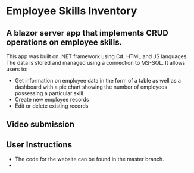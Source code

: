 # Employee Skills Inventory

## A blazor server app that implements CRUD operations on employee skills.

This app was built on .NET framework using C#, HTML and JS languages. The data is stored and managed using a connection to MS-SQL. It allows users to:
- Get information on employee data in the form of a table as well as a dashboard with a pie chart showing the number of employees possessing a particular skill
- Create new employee records
- Edit or delete existing records

## Video submission

## User Instructions
- The code for the website can be found in the master branch.
- 



